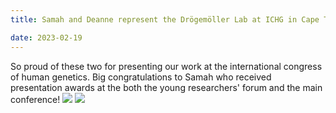```yaml
---
title: Samah and Deanne represent the Drögemöller Lab at ICHG in Cape Town, South Africa!

date: 2023-02-19
---
```


So proud of these two for presenting our work at the international congress of human genetics. Big congratulations to Samah who received presentation awards at the both the young researchers' forum and the main conference!
![](/img/ICHG_Deanne.jpg)
![](/img/ICHG_Samah.jpg)

<!--more-->



